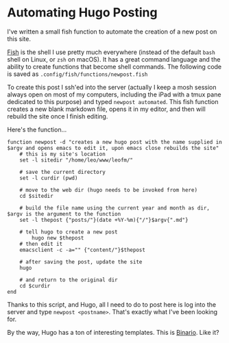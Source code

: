 # Automating Hugo Posting


I've written a small fish function to automate the creation of a new post on this site.

[Fish](https://fishshell.com) is the shell I use pretty much everywhere (instead of the default `bash` shell on Linux, or `zsh` on macOS). It has a great command language and the ability to create functions that become shell commands. The following code is saved as `.config/fish/functions/newpost.fish`

To create this post I ssh'ed into the server (actually I keep a mosh session always open on most of my computers, including the iPad with a tmux pane dedicated to this purpose) and typed `newpost automated`. This fish function creates a new blank markdown file, opens it in my editor, and then will rebuild the site once I finish editing.

Here's the function...

```fish
function newpost -d "creates a new hugo post with the name supplied in $argv and opens emacs to edit it, upon emacs close rebuilds the site"
	# this is my site's location 
	set -l sitedir "/home/leo/www/leofm/"
	
	# save the current directory
	set -l curdir (pwd)
	
	# move to the web dir (hugo needs to be invoked from here)
	cd $sitedir

	# build the file name using the current year and month as dir, $argv is the argument to the function
	set -l thepost {"posts/"}(date +%Y-%m){"/"}$argv{".md"}	

	# tell hugo to create a new post
        hugo new $thepost
	# then edit it
	emacsclient -c -a="" {"content/"}$thepost
	
	# after saving the post, update the site
	hugo

	# and return to the original dir
	cd $curdir
end

```

Thanks to this script, and Hugo, all I need to do to post here is log into the server and type `newpost <postname>`. That's exactly what I've been looking for. 

By the way, Hugo has a ton of interesting templates. This is [Binario](https://themes.gohugo.io/binario/). Like it?

